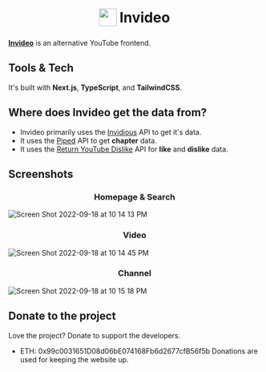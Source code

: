 <h1 align="center">
<sub>
<img  src="https://user-images.githubusercontent.com/63752541/190876262-201fee6a-2eb0-4941-95e9-c96ff2b294de.png"
      height="35"
      width="35">
</sub>
Invideo
</h1>

[**Invideo**](https://invideo.vercel.app/) is an alternative YouTube frontend.

## Tools & Tech
It's built with **Next.js**, **TypeScript**, and **TailwindCSS**.

## Where does Invideo get the data from?
- Invideo primarily uses the [Invidious](https://github.com/iv-org/invidious) API to get it's data. 
- It uses the [Piped](https://github.com/TeamPiped/Piped) API to get **chapter** data.
- It uses the [Return YouTube Dislike](https://github.com/Anarios/return-youtube-dislike) API for **like** and **dislike** data.

## Screenshots

<h3 align="center">
Homepage & Search
</h3>

![Screen Shot 2022-09-18 at 10 14 13 PM](https://user-images.githubusercontent.com/63752541/190940056-cb8c7d84-2b04-4a72-b27f-d5f05d47f73d.png)

<h3 align="center">
Video
</h3>

![Screen Shot 2022-09-18 at 10 14 45 PM](https://user-images.githubusercontent.com/63752541/190940103-f60ac4fa-376c-44d6-8754-eae0747b6646.png)

<h3 align="center">
Channel
</h3>

![Screen Shot 2022-09-18 at 10 15 18 PM](https://user-images.githubusercontent.com/63752541/190940108-fbaf2767-d5cf-44a3-81c0-c31f219f427a.png)

## Donate to the project
Love the project? Donate to support the developers.
- ETH: 0x99c0031651D08d06bE074168Fb6d2677cfB56f5b
Donations are used for keeping the website up.
